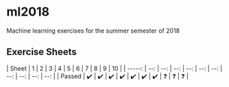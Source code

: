 # ml2018
Machine learning exercises for the summer semester of 2018

## Exercise Sheets

| Sheet  |  1  |  2  |  3  |  4  |  5  |  6  |  7  | 
 8  |  9  |  10 |
| -----: | --: | --: | --: | --: | --: | --: | --: | --: | --: | --: |
| Passed | :heavy_check_mark: | :heavy_check_mark: | :heavy_check_mark: | :heavy_check_mark: | :heavy_check_mark: | :heavy_check_mark: | :heavy_check_mark: | :question: | :question: | :question: |
